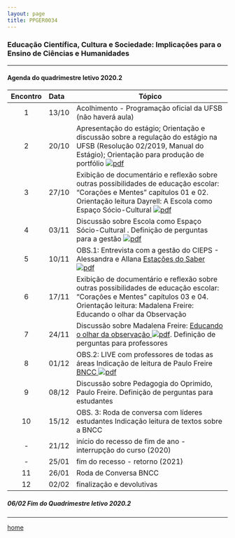 ```yaml
---
layout: page
title: PPGER0034
---
```

### Educação Científica, Cultura e Sociedade: Implicações para o Ensino de Ciências e Humanidades
---

#### Agenda do quadrimestre letivo 2020.2  


Encontro | Data  | Tópico
:---: | :--- |---
1|13/10	| Acolhimento - Programação oficial da UFSB (não haverá aula)   
2|20/10	| Apresentação do estágio; Orientação e discussão sobre a regulação do estágio na UFSB (Resolução 02/2019, Manual do Estágio); Orientação para produção de portfólio [ ![pdf](/pages/icons16/pdf-icon.png)](/aulas/ISC0180/recursos/PlanoAtividadesES1.pdf)  
3|27/10	|	Exibição de documentário e reflexão sobre outras possibilidades de educação escolar:  “Corações e Mentes” capítulos 01 e 02. Orientação leitura Dayrell: A Escola como Espaço Sócio-Cultural [ ![pdf](/pages/icons16/pdf-icon.png)](/aulas/ISC0180/recursos/1._Dayrell-1996-Escola-espao-socio-cultural.pdf)  
4|03/11	|	 Discussão sobre Escola como Espaço Sócio-Cultural . Definição de perguntas para a gestão [ ![pdf](/pages/icons16/pdf-icon.png)](/aulas/ISC0180/recursos/Atividade_1_-_Estgio_1.pdf)  
5|10/11	|	OBS.1: Entrevista com a gestão do CIEPS - Alessandra e Allana  [Estações do Saber  ![pdf](/pages/icons16/pdf-icon.png)](/aulas/ISC0180/recursos/09_observacaoregistroreflexao.pdf)  
6|17/11	|	 Exibição de documentário e reflexão sobre outras possibilidades de educação escolar:  “Corações e Mentes” capítulos 03 e 04. Orientação leitura: Madalena Freire: Educando o olhar da Observação  
7|24/11	|	 Discussão sobre Madalena Freire: [Educando o olhar da observação ![pdf](/pages/icons16/pdf-icon.png)](/aulas/ISC0180/recursos/Madalena_Freire.pdf). Definição de perguntas para professores
8|01/12	|	OBS.2: LIVE com professores de todas as áreas  Indicação de leitura de Paulo Freire  [BNCC   ![pdf](/pages/icons16/pdf-icon.png)](/aulas/ISC0180/recursos/Alamo_BNCC-VERSAO-FINAL.pdf)  
9|08/12	|	 Discussão sobre Pedagogia do Oprimido, Paulo Freire. Definição de perguntas para estudantes  
10|15/12	|	 OBS. 3: Roda de conversa com líderes estudantes Indicação leitura de textos sobre a BNCC  
-|21/12	| início do recesso de fim de ano - interrupção do curso (2020)  
-|25/01 | fim do recesso - retorno  (2021)  
11|26/01	|	Roda de Conversa BNCC  
12|02/02	|	 finalização e devolutivas  


#####  06/02		Fim do Quadrimestre letivo 2020.2

---
[home](index.html)
